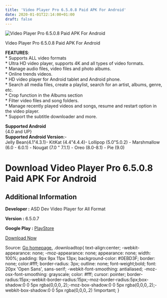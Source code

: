 ```yaml
---
title: 'Video Player Pro 6.5.0.8 Paid APK For Android'
date: 2020-01-01T22:14:00+01:00
draft: false
---
```


![Video Player Pro 6.5.0.8 Paid APK For Android](https://i0.wp.com/apkhome.net/wp-content/uploads/2019/11/Video-Player-Pro-6.5.0.8-Paid.png "Video Player Pro 6.5.0.8 Paid APK For Android")

  

Video Player Pro 6.5.0.8 Paid APK For Android

**FEATURES**:  
\* Supports ALL video formats  
\* Ultra HD video player, supports 4K and all types of video formats.  
\* Manage audio files, video files and photo albums.  
\* Online trends videos.  
\* HD video player for Android tablet and Android phone.  
\* Search all media files, create a playlist, search for an artist, albums, genre, etc.  
\* Crop function in the Albums section  
\* Filter video files and song folders.  
\* Manage recently played videos and songs, resume and restart option in the video player.  
\* Support the subtitle downloader and more.

**Supported Android**  
{4.0 and UP}  
**Supported Android Version**:-  
Jelly Bean(4.1"4.3.1)- KitKat (4.4"4.4.4)- Lollipop (5.0"5.0.2) - Marshmallow (6.0 - 6.0.1) - Nougat (7.0 " 7.1.1) - Oreo (8.0-8.1) - Pie (9.0)

Download Video Player Pro 6.5.0.8 Paid APK For Android
======================================================

Additional Information
----------------------

**Developer :** ASD Dev Video Player for All Format

**Version :** 6.5.0.7

**Google Play :** [PlayStore](https://play.google.com/store/apps/details?id=com.rocks.paid)

  

[Download Now](https://store4app.co/post/video-player-pro-6-5-0-8-paid-apk-for-android_1573719158)

  
Source: [Go homepage.](https://store4app.co/post/video-player-pro-6-5-0-8-paid-apk-for-android_1573719158) .downloadtop{ text-align:center; -webkit-appearance: none; -moz-appearance: none; appearance: none; width: 100%; padding: 9px 9px 11px 13px; background-color: #0EBD3F; border: none; color:#fff; border-radius: 3px; outline: none; font-weight;bold; font: 20px 'Open Sans', sans-serif; -webkit-font-smoothing: antialiased; -moz-osx-font-smoothing: grayscale; color: #fff; cursor: pointer; border-radius:15px;-webkit-border-radius:15px;-moz-border-radius:5px;box-shadow:0 0 5px rgba(0,0,0,.2);-moz-box-shadow:0 0 5px rgba(0,0,0,.2);-webkit-box-shadow:0 0 5px rgba(0,0,0,.2) !important; }